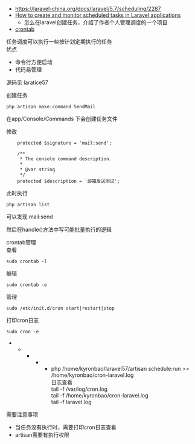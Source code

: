   
- https://laravel-china.org/docs/laravel/5.7/scheduling/2287
- [How to create and monitor scheduled tasks in Laravel applications](https://medium.com/@tik/how-to-create-and-monitor-scheduled-tasks-in-laravel-applications-784d4f7f8084)
  - 怎么在laravel创建任务，介绍了作者个人管理调度的一个项目
- [crontab](https://linuxtools-rst.readthedocs.io/zh_CN/latest/tool/crontab.html)
  
任务调度可以执行一些按计划定期执行的任务  
优点  
  - 命令行方便启动
  - 代码易管理
  
源码见 laratice57  
  
创建任务  
```
php artisan make:command SendMail
```
在app/Console/Commands 下会创建任务文件  
  
修改  
```
    protected $signature = 'mail:send';

    /**
     * The console command description.
     *
     * @var string
     */
    protected $description = '邮箱发送测试';
```
此时执行  
```
php artisan list
```
可以发现 mail:send  
  
然后在handle()方法中写可能批量执行的逻辑  
  
crontab管理  
查看  
```
sudo crontab -l
```
编辑  
```
sudo crontab -e
```
管理  
```
sudo /etc/init.d/cron start|restart|stop
```
  
打印cron日志  
```
sudo cron -e
```
* * * * * php /home/kyronbao/laravel57/artisan schedule:run >> /home/kyronbao/cron-laravel.log  
日志查看  
tail -f /var/log/cron.log  
tail -f /home/kyronbao/cron-laravel.log  
tail -f laravel.log  
  
需要注意事项  
- 当任务没有执行时，需要打印cron日志查看
- artisan需要有执行权限
  
